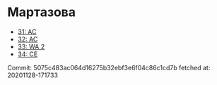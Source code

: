 # Мартазова
- [31: AC](31.md)
- [32: AC](32.md)
- [33: WA 2](33.md)
- [34: CE](34.md)

Commit: 5075c483ac064d16275b32ebf3e6f04c86c1cd7b
 fetched at: 20201128-171733

